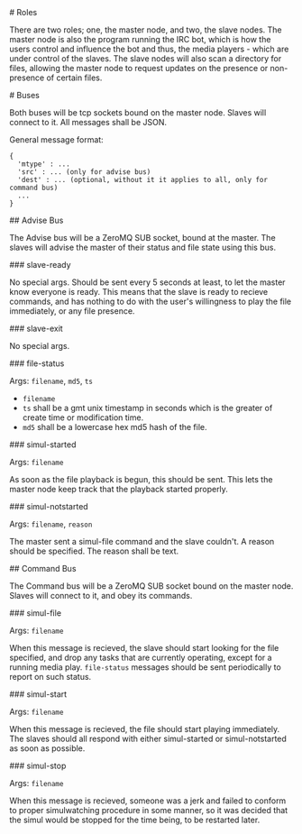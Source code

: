 <A name="toc1-0" title="Roles" />
# Roles

There are two roles; one, the master node, and two, the slave nodes.  The master node is also the program running the IRC bot, which is how the users control and influence the bot and thus, the media players - which are under control of the slaves.  The slave nodes will also scan a directory for files, allowing the master node to request updates on the presence or non-presence of certain files.

<A name="toc1-5" title="Buses" />
# Buses

Both buses will be tcp sockets bound on the master node.  Slaves will connect to it.  All messages shall be JSON.

General message format:

    {
      'mtype' : ...
      'src' : ... (only for advise bus)
      'dest' : ... (optional, without it it applies to all, only for command bus)
      ...
    }

<A name="toc2-19" title="Advise Bus" />
## Advise Bus

The Advise bus will be a ZeroMQ SUB socket, bound at the master.  The slaves will advise the master of their status and file state using this bus.

<A name="toc3-24" title="slave-ready" />
### slave-ready

No special args.  Should be sent every 5 seconds at least, to let the master know everyone is ready.  This means that the slave is ready to recieve commands, and has nothing to do with the user's willingness to play the file immediately, or any file presence.

<A name="toc3-29" title="slave-exit" />
### slave-exit

No special args.

<A name="toc3-34" title="file-status" />
### file-status

Args: `filename`, `md5`, `ts`

* `filename`
* `ts` shall be a gmt unix timestamp in seconds which is the greater of create time or modification time.
* `md5` shall be a lowercase hex md5 hash of the file.

<A name="toc3-43" title="simul-started" />
### simul-started

Args: `filename`

As soon as the file playback is begun, this should be sent.  This lets the master node keep track that the playback started properly.

<A name="toc3-50" title="simul-notstarted" />
### simul-notstarted

Args: `filename`, `reason`

The master sent a simul-file command and the slave couldn't.  A reason should be specified.  The reason shall be text.

<A name="toc2-57" title="Command Bus" />
## Command Bus

The Command bus will be a ZeroMQ SUB socket bound on the master node.  Slaves will connect to it, and obey its commands.

<A name="toc3-62" title="simul-file" />
### simul-file

Args: `filename`

When this message is recieved, the slave should start looking for the file specified, and drop any tasks that are currently operating, except for a running media play.  `file-status` messages should be sent periodically to report on such status.

<A name="toc3-69" title="simul-start" />
### simul-start

Args: `filename`

When this message is recieved, the file should start playing immediately.  The slaves should all respond with either simul-started or simul-notstarted as soon as possible.

<A name="toc3-76" title="simul-stop" />
### simul-stop

Args: `filename`

When this message is recieved, someone was a jerk and failed to conform to proper simulwatching procedure in some manner, so it was decided that the simul would be stopped for the time being, to be restarted later.
